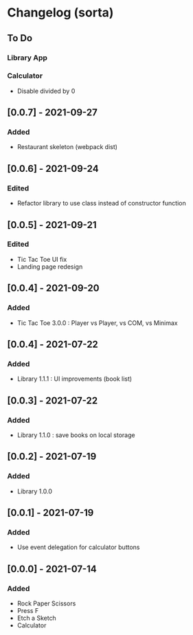 # Changelog (sorta)

## To Do

### Library App

### Calculator
- Disable divided by 0

## [0.0.7] - 2021-09-27
### Added
- Restaurant skeleton (webpack dist)

## [0.0.6] - 2021-09-24
### Edited
- Refactor library to use class instead of constructor function

## [0.0.5] - 2021-09-21
### Edited
- Tic Tac Toe UI fix
- Landing page redesign

## [0.0.4] - 2021-09-20
### Added
- Tic Tac Toe 3.0.0 : Player vs Player, vs COM, vs Minimax

## [0.0.4] - 2021-07-22
### Added
- Library 1.1.1 : UI improvements (book list)
## [0.0.3] - 2021-07-22
### Added
- Library 1.1.0 : save books on local storage
## [0.0.2] - 2021-07-19
### Added
- Library 1.0.0
## [0.0.1] - 2021-07-19
### Added
- Use event delegation for calculator buttons
## [0.0.0] - 2021-07-14
### Added
- Rock Paper Scissors
- Press F
- Etch a Sketch
- Calculator